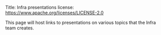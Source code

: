 Title: Infra presentations
license: https://www.apache.org/licenses/LICENSE-2.0

This page will host links to presentations on various topics that the Infra team creates.
